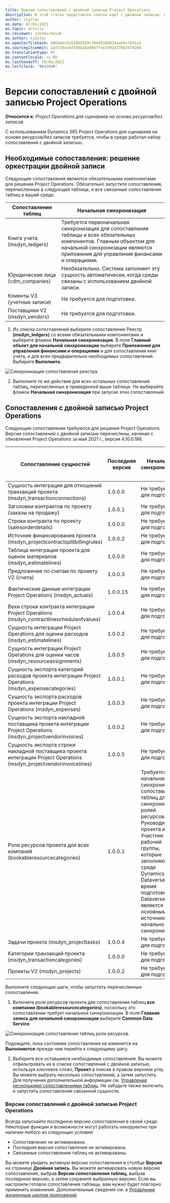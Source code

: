 ```yaml
---
title: Версии сопоставлений с двойной записью Project Operations
description: В этой статье представлен список карт с двойной записью, необходимых для Dynamics 365 Project Operations.
author: sigitac
ms.date: 07/01/2021
ms.topic: article
ms.reviewer: johnmichalak
ms.author: sigitac
ms.openlocfilehash: b86b9ecdc63989189c76dd8380024aa44c7641a5
ms.sourcegitcommit: a2d720ac6d7ddb20a0967fe87992a376b2478208
ms.translationtype: HT
ms.contentlocale: ru-RU
ms.lasthandoff: 10/04/2022
ms.locfileid: "9621098"
---
```

# <a name="project-operations-dual-write-map-versions"></a>Версии сопоставлений с двойной записью Project Operations

_**Относится к:** Project Operations для сценариев на основе ресурсов/без запасов_

С использованием Dynamics 365 Project Operations для сценариев на основе ресурсов/без запасов требуется, чтобы в среде работал набор сопоставлений с двойной записью. 

## <a name="prerequisite-maps-dual-write-orchestration-solution"></a>Необходимые сопоставления: решение оркестрации двойной записи

Следующие сопоставления являются обязательными компонентами для решения Project Operations. Обязательно запустите сопоставления, перечисленные в следующей таблице, и все связанные сопоставления таблиц в вашей среде.

| Сопоставление таблиц | Начальная синхронизация |
| --- | --- |
| Книга учета (msdyn_ledgers) | Требуется первоначальная синхронизация для сопоставления таблицы и всех обязательных компонентов. Главным объектом для начальной синхронизации являются приложения для управления финансами и операциями. |
| Юридические лица (cdm_companies) | Необязательно. Система заполняет эту сущность автоматически, когда среды связаны с использованием двойной записи. |
| Клиенты V3 (учетные записи) | Не требуется для подготовки. |
| Поставщики V2 (msdyn_vendors) | Не требуется для подготовки. |

1. Из списка сопоставлений выберите сопоставление Реестр **(msdyn\_ledgers)** со всеми обязательными компонентами и выберите флажок **Начальная синхронизация**. В поле **Главный объект для начальной синхронизации** выберите **Приложения для управления финансами и операциями** и для сопоставления книг учета, и для всех предварительно необходимых сопоставлений. Выберите **Выполнить**.

![Синхронизация сопоставления реестра.](media/DW6.png)

2. Выполните те же действия для всех остальных сопоставлений таблиц, перечисленных в приведенной выше таблице. Не выбирайте флажок **Начальная синхронизация** при запуске этих сопоставлений.

## <a name="project-operations-dual-write-maps"></a>Сопоставления с двойной записью Project Operations

Следующие сопоставления требуются для решения Project Operations. Версии сопоставлений с двойной записью перечислены, начиная с обновления Project Operations за май 2021 г., версия 4.10.0.186.

| Сопоставление сущностей | Последняя версия | Начальная синхронизация | Требуемая версия Dynamics 365 Finance |
| --- | --- | --- | --- |
| Сущность интеграции для отношений транзакций проекта (msdyn\_transactionconnections) | 1.0.0.0 | Не требуется для подготовки. ||
| Заголовки контрактов по проекту (заказы на продажу) | 1.0.0.1 | Не требуется для подготовки. ||
| Строки контракта по проекту (salesorderdetails) | 1.0.0.0 | Не требуется для подготовки. ||
| Источник финансирования проекта (msdyn_projectcontractsplitbillingrules) | 1.0.0.2 | Не требуется для подготовки. ||
| Таблица интеграции проекта для оценок материалов (msdyn\_estimatelines) | 1.0.0.0 | Не требуется для подготовки. ||
| Предложения по счетам по проекту V2 (счета) | 1.0.0.3 | Не требуется для подготовки. ||
| Фактические данные интеграции Project Operations (msdyn_actuals) | 1.0.0.15 | Не требуется для подготовки. |10.0.29 или позднее|
| Вехи строки контракта интеграции Project Operations (msdyn_contractlinescheduleofvalues) | 1.0.0.4 | Не требуется для подготовки. ||
| Сущность интеграции Project Operations для оценки расходов (msdyn_estimatelines) | 1.0.0.2 | Не требуется для подготовки. ||
| Сущность интеграции Project Operations для оценки часов (msdyn_resourceassignments) | 1.0.0.5 | Не требуется для подготовки. ||
| Сущность экспорта категорий расходов проекта интеграции Project Operations (msdyn_expensecategories) | 1.0.0.1 | Не требуется для подготовки. ||
| Сущность экспорта расходов проекта интеграции Project Operations (msdyn_expenses) | 1.0.0.3 | Не требуется для подготовки. ||
| Сущность экспорта накладной поставщика проекта интеграции Project Operations (msdyn_projectvendorinvoices) | 1.0.0.2 | Не требуется для подготовки. |10.0.29 или позднее|
| Сущность экспорта строки накладной поставщика проекта интеграции Project Operations (msdyn_projectvendorinvoicelines) | 1.0.0.5 | Не требуется для подготовки. | 10.0.29 или позднее |
| Роли ресурсов проекта для всех компаний (bookableresourcecategories) | 1.0.0.1 | Требуется начальная синхронизация сопоставления таблиц для синхронизации ролей ресурсов Руководитель проекта и Участник рабочей группы, которые заполняются в среде Dynamics 365 Dataverse во время подготовки. Dataverse является основным источником начальной синхронизации. ||
| Задачи проекта (msdyn_projecttasks) | 1.0.0.4 | Не требуется для подготовки. ||
| Категории транзакций проекта (msdyn_transactioncategories) | 1.0.0.0 | Не требуется для подготовки. ||
| Проекты V2 (msdyn_projects) | 1.0.0.2 | Не требуется для подготовки. ||

Выполните следующие шаги, чтобы запустить перечисленные сопоставления.

1. Включите роли ресурсов проекта для сопоставления таблиц **все компании (bookableresourcecategories)**, поскольку это сопоставление требует начальной синхронизации. В поле **Главная запись для начальной синхронизации** выберите **Common Data Service**. 

 ![Синхронизация сопоставления таблиц роли ресурсов.](media/6ResourceInitialSync.jpg)

 Подождите, пока состояние сопоставления не изменится на **Выполняется** прежде чем перейти к следующему шагу.

2. Выберите все оставшиеся необходимые сопоставления. Вы можете отфильтровать их в списке сопоставлений с двойной записью, используя ключевое слово, **Проект** в поиске в правом верхнем углу. Вы можете выбрать несколько сопоставлений, а затем запустить. Для получения дополнительной информации см. [Управление несколькими сопоставлениями таблиц](/dynamics365/fin-ops-core/dev-itpro/data-entities/dual-write/multiple-entity-maps). Не забудьте также включить и запустить сопоставления связанной сущности.

### <a name="project-operations-dual-write-map-versions"></a>Версии сопоставлений с двойной записью Project Operations

Всегда запускайте последнюю версию сопоставления в своей среде. Некоторые функции и возможности могут работать некорректно при наличии любого из следующих условий:

- Сопоставление не активирована.
- Последняя версия сопоставления не активирована. 
- Связанные сопоставления таблиц не активированы.

Вы можете увидеть активную версию сопоставления в столбце **Версия** на странице **Двойная запись**. Вы можете активировать новую версию сопоставления, выбрав **Версии сопоставления таблиц**, выбрав последнюю версию, а затем сохраните выбранную версию. Если вы настроили готовое сопоставление таблицы, вам нужно будет повторно применить изменения. Дополнительные сведения см. в [Управление жизненным циклом приложений](/dynamics365/fin-ops-core/dev-itpro/data-entities/dual-write/app-lifecycle-management).
